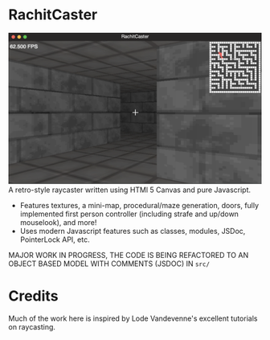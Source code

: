 # RachitCaster
![Picture of the raycaster](/demo.png)
A retro-style raycaster written using HTMl 5 Canvas and pure Javascript.
- Features textures, a mini-map, procedural/maze generation, doors, fully implemented first person controller (including strafe and up/down mouselook), and more!
- Uses modern Javascript features such as classes, modules, JSDoc, PointerLock API, etc.

MAJOR WORK IN PROGRESS, THE CODE IS BEING REFACTORED TO AN OBJECT BASED MODEL WITH COMMENTS (JSDOC) IN `src/`

# Credits
Much of the work here is inspired by Lode Vandevenne's excellent tutorials on raycasting.

<!-- # Demonstrations
This project is hosted online with Github pages, however a video demonstration can be seen in the `demonstration.mp4` file -->